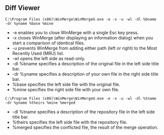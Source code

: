 
## Diff Viewer  
`C:\Program Files (x86)\WinMerge\WinMergeU.exe -e -x -u -wl -dl %bname -dr %yname %base %mine`

* -e enables you to close WinMerge with a single Esc key press.
* -x closes WinMerge (after displaying an information dialog) when you start a comparison of identical files.
* -u prevents WinMerge from adding either path (left or right) to the Most Recently Used (MRU) list.
* -wl opens the left side as read-only.
* -dl %bname specifies a description of the original file in the left side title bar.
* -dr %yname specifies a description of your own file in the right side title bar.
* %base specifies the left side file with the original file.
* %mine specifies the right side file with your own file.


`C:\Program Files (x86)\WinMerge\WinMergeU.exe -e -x -u -wl -dl %tname -dr %yname %theirs %mine %merged`

* -dl %tname specifies a description of the repository file in the left side title bar.
* %theirs specifies the left side file with the repository file.
* %merged specifies the conflicted file, the result of the merge operation.
